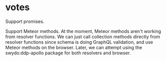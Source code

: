 # votes
Support promises.

Support Meteor methods.
At the moment, Meteor methods aren't working from resolver functions.
We can just call collection methods directly from resolver functions
since schema is doing GraphQL validation, and use Meteor methods on
the browser. Later, we can attempt using the swydo:ddp-apollo package
for both resolvers and browser.
